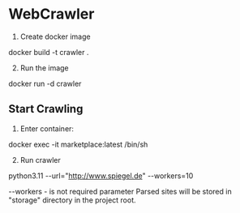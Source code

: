 # WebCrawler


1. Create docker image

docker build -t crawler .

2. Run the image

docker run -d crawler

## Start Crawling

1. Enter container:

docker exec -it marketplace:latest /bin/sh

2. Run crawler

python3.11 --url="http://www.spiegel.de" --workers=10

--workers - is not required parameter
Parsed sites will be stored in "storage" directory in the project root.